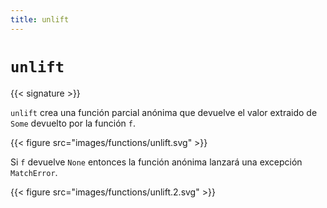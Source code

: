 ```yaml
---
title: unlift
---
```


# `unlift`

{{< signature >}}

`unlift` crea una función parcial anónima que devuelve el valor extraido de
`Some` devuelto por la función `f`.

{{< figure src="images/functions/unlift.svg" >}}

Si `f` devuelve `None` entonces la función anónima lanzará una
excepción `MatchError`.

{{< figure src="images/functions/unlift.2.svg" >}}

